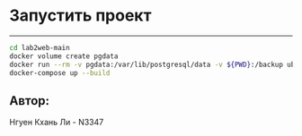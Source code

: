 ﻿# Запустить проект
---------------------------

```sh
cd lab2web-main
docker volume create pgdata
docker run --rm -v pgdata:/var/lib/postgresql/data -v ${PWD}:/backup ubuntu tar xvf /backup/pgdata.tar -C /
docker-compose up --build
```

## Автор:
Нгуен Кхань Ли - N3347
